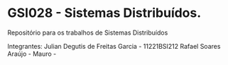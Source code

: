 # GSI028 - Sistemas Distribuídos.
Repositório para os trabalhos de Sistemas Distribuídos

Integrantes:
Julian Degutis de Freitas Garcia - 11221BSI212
Rafael Soares Araújo -
Mauro -
